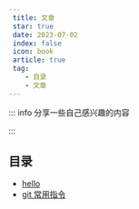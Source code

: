 ```yaml
---
 title: 文章
 star: true
 date: 2023-07-02
 index: false
 icon: book
 article: true
 tag:
    - 目录
    - 文章
---
```


::: info 分享一些自己感兴趣的内容

:::

<!-- more -->

## 目录

- [hello](hello.md)
- [git 常用指令](git.md)
